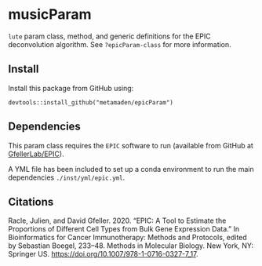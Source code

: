 # musicParam

`lute` param class, method, and generic definitions for the EPIC deconvolution algorithm. See `?epicParam-class` for more information.

## Install

Install this package from GitHub using:

```
devtools::install_github("metamaden/epicParam")
```

## Dependencies

This param class requires the `EPIC` software to run (available from GitHub at [GfellerLab/EPIC](https://github.com/GfellerLab/EPIC)).

A YML file has been included to set up a conda environment to run the main dependencies `./inst/yml/epic.yml`.

## Citations

Racle, Julien, and David Gfeller. 2020. “EPIC: A Tool to Estimate the Proportions of Different Cell Types from Bulk Gene Expression Data.” In 
Bioinformatics for Cancer Immunotherapy: Methods and Protocols, edited by Sebastian Boegel, 233–48. Methods in Molecular Biology. New York, NY: 
Springer US. https://doi.org/10.1007/978-1-0716-0327-7_17.
